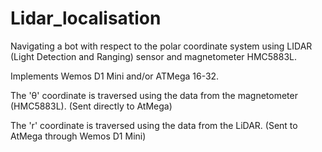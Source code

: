 # Lidar_localisation

Navigating a bot with respect to the polar coordinate system using LIDAR (Light Detection and Ranging) sensor and magnetometer HMC5883L.

Implements Wemos D1 Mini and/or ATMega 16-32.

The 'θ' coordinate is traversed using the data from the magnetometer (HMC5883L). (Sent directly to AtMega)

The 'r' coordinate is traversed using the data from the LiDAR. (Sent to AtMega through Wemos D1 Mini)
